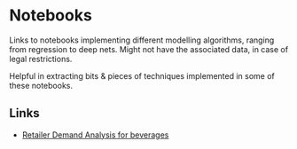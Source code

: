 # Notebooks

Links to notebooks implementing different modelling algorithms, ranging from regression to deep nets. Might not have the associated data, in case of legal restrictions.

Helpful in extracting bits & pieces of techniques implemented in some of these notebooks.

## Links
* [Retailer Demand Analysis for beverages](https://github.com/saubhik/saubhik.github.io/blob/master/notebooks/retailer_demand_analysis.ipynb)